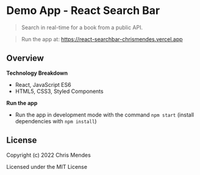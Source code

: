 # Demo App - React Search Bar

  > Search in real-time for a book from a public API.

  > Run the app at: https://react-searchbar-chrismendes.vercel.app

## Overview

**Technology Breakdown**

* React, JavaScript ES6
* HTML5, CSS3, Styled Components

**Run the app**

* Run the app in development mode with the command `npm start` (install dependencies with `npm install`)

## License

Copyright (c) 2022 Chris Mendes

Licensed under the MIT License